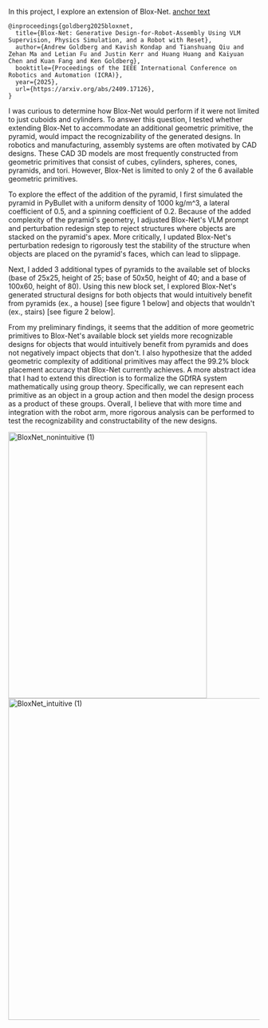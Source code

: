 In this project, I explore an extension of Blox-Net. [anchor text](https://ieeexplore.ieee.org/document/11127489)

```
@inproceedings{goldberg2025bloxnet,
  title={Blox-Net: Generative Design-for-Robot-Assembly Using VLM Supervision, Physics Simulation, and a Robot with Reset},
  author={Andrew Goldberg and Kavish Kondap and Tianshuang Qiu and Zehan Ma and Letian Fu and Justin Kerr and Huang Huang and Kaiyuan Chen and Kuan Fang and Ken Goldberg},
  booktitle={Proceedings of the IEEE International Conference on Robotics and Automation (ICRA)},
  year={2025},
  url={https://arxiv.org/abs/2409.17126},
}
```

I was curious to determine how Blox-Net would perform if it were not limited to just cuboids and cylinders. To answer this question, I tested whether extending Blox-Net to accommodate an additional geometric primitive, the pyramid, would impact the recognizability of the generated designs. In robotics and manufacturing, assembly systems are often motivated by CAD designs. These CAD 3D models are most frequently constructed from geometric primitives that consist of cubes, cylinders, spheres, cones, pyramids, and tori. However, Blox-Net is limited to only 2 of the 6 available geometric primitives. 

To explore the effect of the addition of the pyramid, I first simulated the pyramid in PyBullet with a uniform density of 1000 kg/m^3, a lateral coefficient of 0.5, and a spinning coefficient of 0.2. Because of the added complexity of the pyramid's geometry, I adjusted Blox-Net's VLM prompt and perturbation redesign step to reject structures where objects are stacked on the pyramid's apex. More critically, I updated Blox-Net's perturbation redesign to rigorously test the stability of the structure when objects are placed on the pyramid's faces, which can lead to slippage.

Next, I added 3 additional types of pyramids to the available set of blocks (base of 25x25, height of 25; base of 50x50, height of 40; and a base of 100x60, height of 80). Using this new block set, I explored Blox-Net's generated structural designs for both objects that would intuitively benefit from pyramids (ex., a house) [see figure 1 below] and objects that wouldn't (ex., stairs) [see figure 2 below].

From my preliminary findings, it seems that the addition of more geometric primitives to Blox-Net's available block set yields more recognizable designs for objects that would intuitively benefit from pyramids and does not negatively impact objects that don't. I also hypothesize that the added geometric complexity of additional primitives may affect the 99.2% block placement accuracy that Blox-Net currently achieves. A more abstract idea that I had to extend this direction is to formalize the GDfRA system mathematically using group theory. Specifically, we can represent each primitive as an object in a group action and then model the design process as a product of these groups. Overall, I believe that with more time and integration with the robot arm, more rigorous analysis can be performed to test the recognizability and constructability of the new designs.

<img width="398" height="533" alt="BloxNet_nonintuitive (1)" src="https://github.com/user-attachments/assets/f0b24c4f-ccd5-44be-9beb-32c9c715dd4f" />

<img width="511" height="644" alt="BloxNet_intuitive (1)" src="https://github.com/user-attachments/assets/b6ec5238-f077-4d3c-bf8f-768ad2af4f37" />
